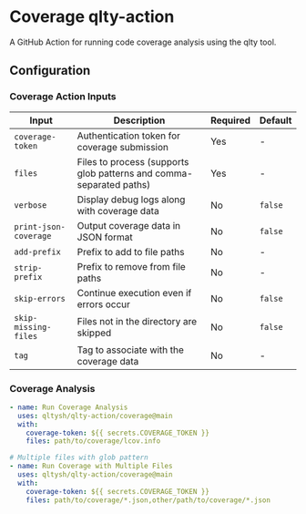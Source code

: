 # Coverage qlty-action

A GitHub Action for running code coverage analysis using the qlty tool.

## Configuration

### Coverage Action Inputs

| Input | Description | Required | Default |
|-------|-------------|----------|---------|
| `coverage-token` | Authentication token for coverage submission | Yes | - |
| `files` | Files to process (supports glob patterns and comma-separated paths) | Yes | - |
| `verbose` | Display debug logs along with coverage data | No | `false` |
| `print-json-coverage` | Output coverage data in JSON format | No | `false` |
| `add-prefix` | Prefix to add to file paths | No | - |
| `strip-prefix` | Prefix to remove from file paths | No | - |
| `skip-errors` | Continue execution even if errors occur | No | `false` |
| `skip-missing-files` | Files not in the directory are skipped | No | `false` |
| `tag` | Tag to associate with the coverage data | No | - |

### Coverage Analysis

```yaml
- name: Run Coverage Analysis
  uses: qltysh/qlty-action/coverage@main
  with:
    coverage-token: ${{ secrets.COVERAGE_TOKEN }}
    files: path/to/coverage/lcov.info

# Multiple files with glob pattern
- name: Run Coverage with Multiple Files
  uses: qltysh/qlty-action/coverage@main
  with:
    coverage-token: ${{ secrets.COVERAGE_TOKEN }}
    files: path/to/coverage/*.json,other/path/to/coverage/*.json
```
